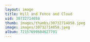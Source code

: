 ```yaml
---
layout: image
title: Hill and Fence and Cloud
uid: 30732714058
thumb: images/thumbs/30732714058.jpeg
image: images/30732714058.jpeg
album: 72157699604627701
---
```


